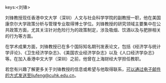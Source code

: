 keys:<刘锋>


刘锋教授现任香港中文大学（深圳）人文与社会科学学院的副教授一职，他在美国康奈尔大学政策分析与管理专业取得博士学位。刘锋教授的研究领域主要集中在公共政策方面，尤其关注针对危险行为的政策制定，涉及吸烟、饮酒以及与肥胖相关的行为等方面。

在学术成果方面，刘锋教授已在多个国际知名期刊发表论文，包括《经济学与统计学评论》、《卫生经济学杂志》、《美国农业经济学杂志》以及《人口经济学杂志》等。在加入香港中文大学（深圳）之前，他曾在上海财经大学担任教职。

若您有兴趣了解更多关于刘锋教授的信息或希望与他取得联系，可以通过电子邮件的方式发送至liufeng@cuhk.edu.cn。